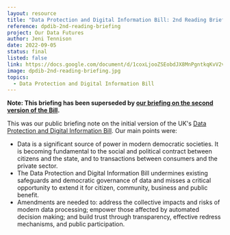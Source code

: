 ```yaml
---
layout: resource
title: "Data Protection and Digital Information Bill: 2nd Reading Briefing"
reference: dpdib-2nd-reading-briefing
project: Our Data Futures
author: Jeni Tennison
date: 2022-09-05
status: final
listed: false
link: https://docs.google.com/document/d/1coxLjooZSEobdJX8MnPgntkqKvV2vvLf946BThsdHhc/edit?usp=sharing
image: dpdib-2nd-reading-briefing.jpg
topics:
  - Data Protection and Digital Information Bill
---
```

**Note: This briefing has been superseded by [our briefing on the second version of the Bill](/resources/dpdib2-2nd-reading-briefing).**

This was our public briefing note on the initial version of the UK's [Data Protection and Digital Information Bill](https://bills.parliament.uk/bills/3322). Our main points were:

* Data is a significant source of power in modern democratic societies. It is becoming fundamental to the social and political contract between citizens and the state, and to transactions between consumers and the private sector.
* The Data Protection and Digital Information Bill undermines existing safeguards and democratic governance of data and misses a critical opportunity to extend it for citizen, community, business and public benefit.
* Amendments are needed to: address the collective impacts and risks of modern data processing; empower those affected by automated decision making; and build trust through transparency, effective redress mechanisms, and public participation.
